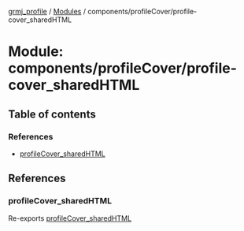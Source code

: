 [grmj_profile](../README.md) / [Modules](../modules.md) / components/profileCover/profile-cover\_sharedHTML

# Module: components/profileCover/profile-cover\_sharedHTML

## Table of contents

### References

- [profileCover\_sharedHTML](components_profileCover_profile_cover_sharedHTML.md#profilecover_sharedhtml)

## References

### profileCover\_sharedHTML

Re-exports [profileCover_sharedHTML](../interfaces/interfaces_interfaces.profileCover_sharedHTML.md)
